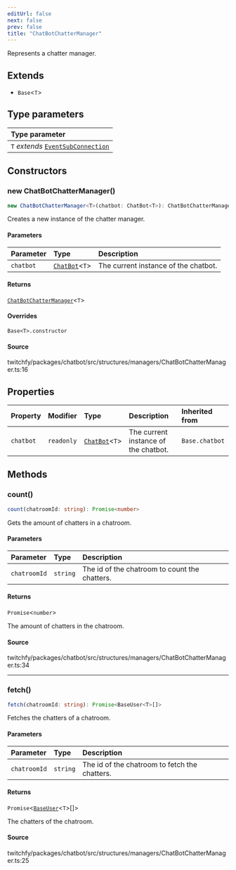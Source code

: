 ```yaml
---
editUrl: false
next: false
prev: false
title: "ChatBotChatterManager"
---
```


Represents a chatter manager.

## Extends

- `Base`\<`T`\>

## Type parameters

| Type parameter |
| :------ |
| `T` *extends* [`EventSubConnection`](/api/chatbot/enumerations/eventsubconnection/) |

## Constructors

### new ChatBotChatterManager()

```ts
new ChatBotChatterManager<T>(chatbot: ChatBot<T>): ChatBotChatterManager<T>
```

Creates a new instance of the chatter manager.

#### Parameters

| Parameter | Type | Description |
| :------ | :------ | :------ |
| `chatbot` | [`ChatBot`](/api/chatbot/classes/chatbot/)\<`T`\> | The current instance of the chatbot. |

#### Returns

[`ChatBotChatterManager`](/api/chatbot/classes/chatbotchattermanager/)\<`T`\>

#### Overrides

`Base<T>.constructor`

#### Source

twitchfy/packages/chatbot/src/structures/managers/ChatBotChatterManager.ts:16

## Properties

| Property | Modifier | Type | Description | Inherited from |
| :------ | :------ | :------ | :------ | :------ |
| `chatbot` | `readonly` | [`ChatBot`](/api/chatbot/classes/chatbot/)\<`T`\> | The current instance of the chatbot. | `Base.chatbot` |

## Methods

### count()

```ts
count(chatroomId: string): Promise<number>
```

Gets the amount of chatters in a chatroom.

#### Parameters

| Parameter | Type | Description |
| :------ | :------ | :------ |
| `chatroomId` | `string` | The id of the chatroom to count the chatters. |

#### Returns

`Promise`\<`number`\>

The amount of chatters in the chatroom.

#### Source

twitchfy/packages/chatbot/src/structures/managers/ChatBotChatterManager.ts:34

***

### fetch()

```ts
fetch(chatroomId: string): Promise<BaseUser<T>[]>
```

Fetches the chatters of a chatroom.

#### Parameters

| Parameter | Type | Description |
| :------ | :------ | :------ |
| `chatroomId` | `string` | The id of the chatroom to fetch the chatters. |

#### Returns

`Promise`\<[`BaseUser`](/api/chatbot/classes/baseuser/)\<`T`\>[]\>

The chatters of the chatroom.

#### Source

twitchfy/packages/chatbot/src/structures/managers/ChatBotChatterManager.ts:25
